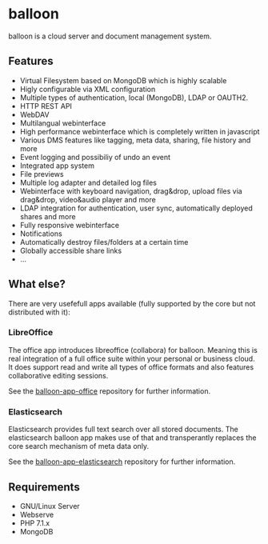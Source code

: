 # balloon

balloon is a cloud server and document management system.

## Features

* Virtual Filesystem based on MongoDB which is highly scalable
* Higly configurable via XML configuration
* Multiple types of authentication, local (MongoDB), LDAP or OAUTH2. 
* HTTP REST API
* WebDAV
* Multilangual webinterface
* High performance webinterface which is completely written in javascript
* Various DMS features like tagging, meta data, sharing, file history and more
* Event logging and possibiliy of undo an event
* Integrated app system
* File previews
* Multiple log adapter and detailed log files
* Webinterface with keyboard navigation, drag&drop, upload files via drag&drop, video&audio player and more
* LDAP integration for authentication, user sync, automatically deployed shares and more
* Fully responsive webinterface
* Notifications
* Automatically destroy files/folders at a certain time
* Globally accessible share links
* ...

## What else?

There are very usefefull apps available (fully supported by the core but not distributed with it):

### LibreOffice

The office app introduces libreoffice (collabora) for balloon. Meaning this is real integration of a full office suite within your personal or business cloud. It does support read and write all types of office formats and also features collaborative editing sessions.

See the [balloon-app-office](https://github.com/gyselroth/balloon-app-office) repository for further information.

### Elasticsearch

Elasticsearch provides full text search over all stored documents. The elasticsearch balloon app makes use of that and transperantly replaces the core search mechanism of meta data only.

See the [balloon-app-elasticsearch](https://github.com/gyselroth/balloon-app-elasticsearch) repository for further information.

## Requirements

* GNU/Linux Server
* Webserve
* PHP 7.1.x
* MongoDB
